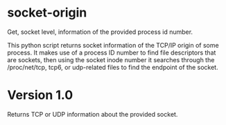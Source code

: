 # socket-origin
Get, socket level, information of the provided process id number.

This python script returns socket information of the TCP/IP origin of some process.
It makes use of a process ID number to find file descriptors that are sockets, 
then using the socket inode number it searches through the /proc/net/tcp, tcp6, or udp-related files 
to find the endpoint of the socket.

# Version 1.0
Returns TCP or UDP information about the provided socket.


